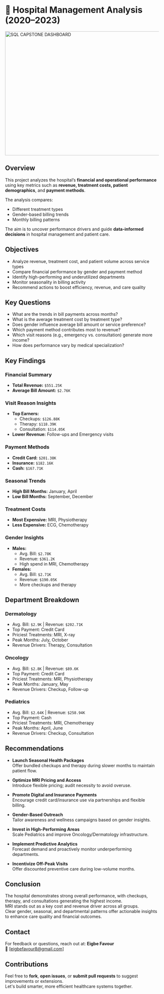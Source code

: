 # 🏥 Hospital Management Analysis (2020–2023)
<img width="698" height="407" alt="SQL CAPSTONE DASHBOARD" src="https://github.com/user-attachments/assets/f4a0c3bc-773a-4708-827c-e0282ca179e8" />

## Overview

This project analyzes the hospital’s **financial and operational performance** using key metrics such as **revenue, treatment costs, patient demographics**, and **payment methods**.

The analysis compares:
- Different treatment types
- Gender-based billing trends
- Monthly billing patterns

The aim is to uncover performance drivers and guide **data-informed decisions** in hospital management and patient care.

## Objectives

- Analyze revenue, treatment cost, and patient volume across service types
- Compare financial performance by gender and payment method
- Identify high-performing and underutilized departments
- Monitor seasonality in billing activity
- Recommend actions to boost efficiency, revenue, and care quality

## Key Questions

- What are the trends in bill payments across months?
- What is the average treatment cost by treatment type?
- Does gender influence average bill amount or service preference?
- Which payment method contributes most to revenue?
- Which visit reasons (e.g., emergency vs. consultation) generate more income?
- How does performance vary by medical specialization?

## Key Findings

### Financial Summary
- **Total Revenue:** `$551.25K`
- **Average Bill Amount:** `$2.76K`

### Visit Reason Insights
- **Top Earners:**  
  - Checkups: `$126.88K`  
  - Therapy: `$118.39K`  
  - Consultation: `$114.05K`
- **Lower Revenue:** Follow-ups and Emergency visits

### Payment Methods
- **Credit Card:** `$201.38K`
- **Insurance:** `$182.16K`
- **Cash:** `$167.71K`

### Seasonal Trends
- **High Bill Months:** January, April  
- **Low Bill Months:** September, December

### Treatment Costs
- **Most Expensive:** MRI, Physiotherapy  
- **Less Expensive:** ECG, Chemotherapy

### Gender Insights
- **Males:**  
  - Avg. Bill: `$2.78K`  
  - Revenue: `$361.2K`  
  - High spend in MRI, Chemotherapy  
- **Females:**  
  - Avg. Bill: `$2.71K`  
  - Revenue: `$190.05K`  
  - More checkups and therapy

## Department Breakdown

### Dermatology
- Avg. Bill: `$2.9K` | Revenue: `$202.71K`
- Top Payment: Credit Card  
- Priciest Treatments: MRI, X-ray  
- Peak Months: July, October  
- Revenue Drivers: Therapy, Consultation

### Oncology
- Avg. Bill: `$2.8K` | Revenue: `$89.6K`
- Top Payment: Credit Card  
- Priciest Treatments: MRI, Physiotherapy  
- Peak Months: January, May  
- Revenue Drivers: Checkup, Follow-up

### Pediatrics
- Avg. Bill: `$2.64K` | Revenue: `$258.94K`
- Top Payment: Cash  
- Priciest Treatments: MRI, Chemotherapy  
- Peak Months: April, June  
- Revenue Drivers: Checkup, Consultation

## Recommendations

- **Launch Seasonal Health Packages**  
  Offer bundled checkups and therapy during slower months to maintain patient flow.

- **Optimize MRI Pricing and Access**  
  Introduce flexible pricing; audit necessity to avoid overuse.

- **Promote Digital and Insurance Payments**  
  Encourage credit card/insurance use via partnerships and flexible billing.

- **Gender-Based Outreach**  
  Tailor awareness and wellness campaigns based on gender insights.

- **Invest in High-Performing Areas**  
  Scale Pediatrics and improve Oncology/Dermatology infrastructure.

- **Implement Predictive Analytics**  
  Forecast demand and proactively monitor underperforming departments.

- **Incentivize Off-Peak Visits**  
  Offer discounted preventive care during low-volume months.

## Conclusion

The hospital demonstrates strong overall performance, with checkups, therapy, and consultations generating the highest income.  
MRI stands out as a key cost and revenue driver across all groups.  
Clear gender, seasonal, and departmental patterns offer actionable insights to enhance care quality and financial outcomes.

## Contact
For feedback or questions, reach out at:
**Eigbe Favour**  
📧 [eigbefavour8@gmail.com]

## Contributions

Feel free to **fork**, **open issues**, or **submit pull requests** to suggest improvements or extensions.  
Let's build smarter, more efficient healthcare systems together.
